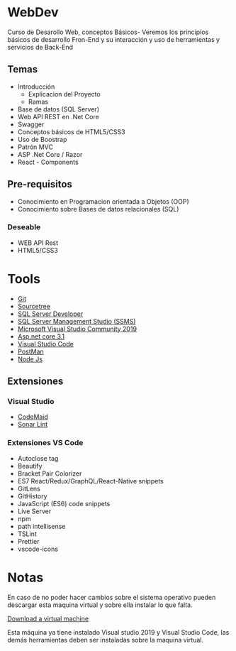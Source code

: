 # WebDev
Curso de Desarollo Web, conceptos Básicos-
Veremos los principios básicos de desarrollo Fron-End y su interacción y uso de herramientas y servicios de Back-End

## Temas
- Introducción
  - Explicacion del Proyecto
  - Ramas
- Base de datos (SQL Server)
- Web API REST en .Net Core
- Swagger
- Conceptos básicos de HTML5/CSS3
- Uso de Boostrap
- Patrón MVC
- ASP .Net Core / Razor
- React - Components

## Pre-requisitos
- Conocimiento en Programacion orientada a Objetos (OOP)
- Conocimiento sobre Bases de datos relacionales (SQL)

### Deseable
- WEB API Rest
- HTML5/CSS3

# Tools
- [Git](https://git-scm.com/)
- [Sourcetree](https://www.sourcetreeapp.com/)
- [SQL Server Developer](https://www.microsoft.com/en-us/sql-server/sql-server-downloads)
- [SQL Server Management Studio (SSMS)](https://docs.microsoft.com/en-us/sql/ssms/download-sql-server-management-studio-ssms?view=sql-server-ver15)
- [Microsoft Visual Studio Community 2019](https://visualstudio.microsoft.com/vs/)
- [Asp.net core 3.1](https://dotnet.microsoft.com/download/dotnet-core/3.1)
- [Visual Studio Code](https://code.visualstudio.com/)
- [PostMan](https://www.postman.com/downloads/)
- [Node Js](https://nodejs.org/en/download/)

## Extensiones

### Visual Studio
- [CodeMaid](http://www.codemaid.net/)
- [Sonar Lint](https://www.sonarlint.org/visualstudio/)

### Extensiones VS Code
- Autoclose tag
- Beautify
- Bracket Pair Colorizer
- ES7 React/Redux/GraphQL/React-Native snippets
- GitLens
- GitHistory
- JavaScript (ES6) code snippets
- Live Server
- npm
- path intellisense
- TSLint
- Prettier
- vscode-icons

# Notas
En caso de no poder hacer cambios sobre el sistema operativo pueden descargar esta maquina virtual y sobre ella instalar lo que falta.

[Download a virtual machine](https://developer.microsoft.com/en-us/windows/downloads/virtual-machines/)

Esta máquina ya tiene instalado Visual studio 2019 y Visual Studio Code, las demás herramientas deben ser instaladas sobre la maquina virtual.